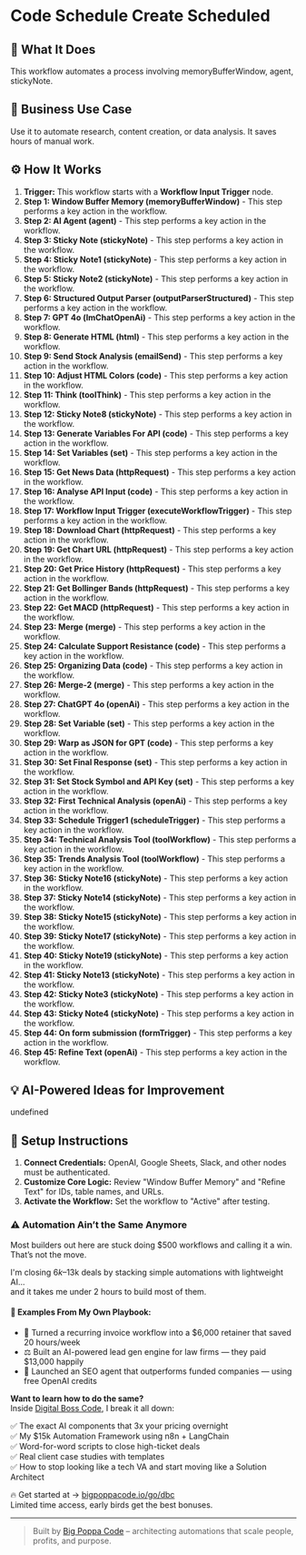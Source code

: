 # Code Schedule Create Scheduled

## 🚀 What It Does
This workflow automates a process involving memoryBufferWindow, agent, stickyNote.

## 💼 Business Use Case
Use it to automate research, content creation, or data analysis. It saves hours of manual work.

## ⚙️ How It Works
1.  **Trigger:** This workflow starts with a **Workflow Input Trigger** node.
2. **Step 1: Window Buffer Memory (memoryBufferWindow)** - This step performs a key action in the workflow.
3. **Step 2: AI Agent (agent)** - This step performs a key action in the workflow.
4. **Step 3: Sticky Note (stickyNote)** - This step performs a key action in the workflow.
5. **Step 4: Sticky Note1 (stickyNote)** - This step performs a key action in the workflow.
6. **Step 5: Sticky Note2 (stickyNote)** - This step performs a key action in the workflow.
7. **Step 6: Structured Output Parser (outputParserStructured)** - This step performs a key action in the workflow.
8. **Step 7: GPT 4o (lmChatOpenAi)** - This step performs a key action in the workflow.
9. **Step 8: Generate HTML (html)** - This step performs a key action in the workflow.
10. **Step 9: Send Stock Analysis (emailSend)** - This step performs a key action in the workflow.
11. **Step 10: Adjust HTML Colors (code)** - This step performs a key action in the workflow.
12. **Step 11: Think (toolThink)** - This step performs a key action in the workflow.
13. **Step 12: Sticky Note8 (stickyNote)** - This step performs a key action in the workflow.
14. **Step 13: Generate Variables For API (code)** - This step performs a key action in the workflow.
15. **Step 14: Set Variables (set)** - This step performs a key action in the workflow.
16. **Step 15: Get News Data (httpRequest)** - This step performs a key action in the workflow.
17. **Step 16: Analyse API Input (code)** - This step performs a key action in the workflow.
18. **Step 17: Workflow Input Trigger (executeWorkflowTrigger)** - This step performs a key action in the workflow.
19. **Step 18: Download Chart (httpRequest)** - This step performs a key action in the workflow.
20. **Step 19: Get Chart URL (httpRequest)** - This step performs a key action in the workflow.
21. **Step 20: Get Price History (httpRequest)** - This step performs a key action in the workflow.
22. **Step 21: Get Bollinger Bands (httpRequest)** - This step performs a key action in the workflow.
23. **Step 22: Get MACD (httpRequest)** - This step performs a key action in the workflow.
24. **Step 23: Merge (merge)** - This step performs a key action in the workflow.
25. **Step 24: Calculate Support Resistance (code)** - This step performs a key action in the workflow.
26. **Step 25: Organizing Data (code)** - This step performs a key action in the workflow.
27. **Step 26: Merge-2 (merge)** - This step performs a key action in the workflow.
28. **Step 27: ChatGPT 4o (openAi)** - This step performs a key action in the workflow.
29. **Step 28: Set Variable (set)** - This step performs a key action in the workflow.
30. **Step 29: Warp as JSON for GPT (code)** - This step performs a key action in the workflow.
31. **Step 30: Set Final Response (set)** - This step performs a key action in the workflow.
32. **Step 31: Set Stock Symbol and API Key (set)** - This step performs a key action in the workflow.
33. **Step 32: First Technical Analysis (openAi)** - This step performs a key action in the workflow.
34. **Step 33: Schedule Trigger1 (scheduleTrigger)** - This step performs a key action in the workflow.
35. **Step 34: Technical Analysis Tool (toolWorkflow)** - This step performs a key action in the workflow.
36. **Step 35: Trends Analysis Tool (toolWorkflow)** - This step performs a key action in the workflow.
37. **Step 36: Sticky Note16 (stickyNote)** - This step performs a key action in the workflow.
38. **Step 37: Sticky Note14 (stickyNote)** - This step performs a key action in the workflow.
39. **Step 38: Sticky Note15 (stickyNote)** - This step performs a key action in the workflow.
40. **Step 39: Sticky Note17 (stickyNote)** - This step performs a key action in the workflow.
41. **Step 40: Sticky Note19 (stickyNote)** - This step performs a key action in the workflow.
42. **Step 41: Sticky Note13 (stickyNote)** - This step performs a key action in the workflow.
43. **Step 42: Sticky Note3 (stickyNote)** - This step performs a key action in the workflow.
44. **Step 43: Sticky Note4 (stickyNote)** - This step performs a key action in the workflow.
45. **Step 44: On form submission (formTrigger)** - This step performs a key action in the workflow.
46. **Step 45: Refine Text (openAi)** - This step performs a key action in the workflow.

## 💡 AI-Powered Ideas for Improvement
undefined

## 🔧 Setup Instructions
1. **Connect Credentials:** OpenAI, Google Sheets, Slack, and other nodes must be authenticated.
2. **Customize Core Logic:** Review "Window Buffer Memory" and "Refine Text" for IDs, table names, and URLs.
3. **Activate the Workflow:** Set the workflow to "Active" after testing.

### ⚠️ Automation Ain’t the Same Anymore

Most builders out here are stuck doing $500 workflows and calling it a win.  
That’s not the move.  

I'm closing $6k–$13k deals by stacking simple automations with lightweight AI...  
and it takes me under 2 hours to build most of them.

#### 🧠 Examples From My Own Playbook:
- 🔁 Turned a recurring invoice workflow into a $6,000 retainer that saved 20 hours/week  
- ⚖️ Built an AI-powered lead gen engine for law firms — they paid $13,000 happily  
- 🚀 Launched an SEO agent that outperforms funded companies — using free OpenAI credits  

**Want to learn how to do the same?**  
Inside [Digital Boss Code](https://bigpoppacode.io/go/dbc), I break it all down:

✅ The exact AI components that 3x your pricing overnight  
✅ My $15k Automation Framework using n8n + LangChain  
✅ Word-for-word scripts to close high-ticket deals  
✅ Real client case studies with templates  
✅ How to stop looking like a tech VA and start moving like a Solution Architect  

🔥 Get started at → [bigpoppacode.io/go/dbc](https://bigpoppacode.io/go/dbc)  
Limited time access, early birds get the best bonuses.

---
> Built by [Big Poppa Code](https://bigpoppacode.io) – architecting automations that scale people, profits, and purpose.
